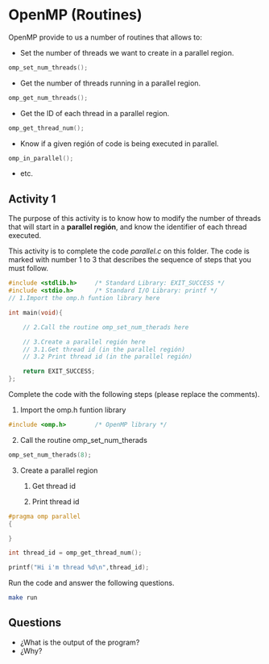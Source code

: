 # OpenMP (Routines)

OpenMP provide to us a number of routines that allows to:

* Set the number of threads we want to create in a parallel region.

```c
omp_set_num_threads();
```

* Get the number of threads running in a parallel region.

```c
omp_get_num_threads();
```

* Get the ID of each thread in a parallel region.

```c
omp_get_thread_num();
```

* Know if a given región of code is being executed in parallel.

```c
omp_in_parallel();
```

* etc.

## Activity 1

The purpose of this activity is to know how to modify the number of threads that will start in a **parallel región**, and know the identifier of each thread executed.

This activity is to complete the code *parallel.c* on this folder. The code is marked with number 1 to 3 that describes the sequence of steps that you must follow.

```c
#include <stdlib.h>     /* Standard Library: EXIT_SUCCESS */
#include <stdio.h>      /* Standard I/O Library: printf */
// 1.Import the omp.h funtion library here

int main(void){

    // 2.Call the routine omp_set_num_therads here

    // 3.Create a parallel región here
    // 3.1.Get thread id (in the parallel región)
    // 3.2 Print thread id (in the parallel región)

    return EXIT_SUCCESS;
};

```

Complete the code with the following steps (please replace the comments).

1. Import the omp.h funtion library

```c
#include <omp.h>        /* OpenMP library */
```

2. Call the routine omp_set_num_therads

```c
omp_set_num_therads(8);
```

3. Create a parallel region

    1. Get thread id

    2. Print thread id


```c
#pragma omp parallel
{

}
```

```c
int thread_id = omp_get_thread_num();
```



```c
printf("Hi i'm thread %d\n",thread_id);
```

Run the code and answer the following questions.

```bash
make run 
```

## Questions

* ¿What is the output of the program? 
* ¿Why?